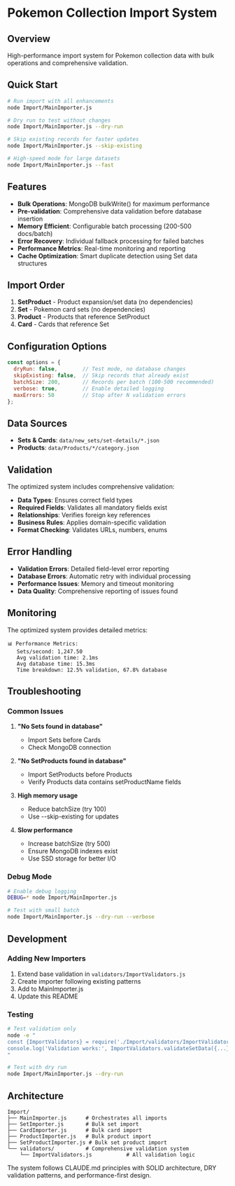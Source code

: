 # Pokemon Collection Import System

## Overview

High-performance import system for Pokemon collection data with bulk operations and comprehensive validation.

## Quick Start

```bash
# Run import with all enhancements
node Import/MainImporter.js

# Dry run to test without changes
node Import/MainImporter.js --dry-run

# Skip existing records for faster updates
node Import/MainImporter.js --skip-existing

# High-speed mode for large datasets
node Import/MainImporter.js --fast
```

## Features

- **Bulk Operations**: MongoDB bulkWrite() for maximum performance
- **Pre-validation**: Comprehensive data validation before database insertion
- **Memory Efficient**: Configurable batch processing (200-500 docs/batch)
- **Error Recovery**: Individual fallback processing for failed batches
- **Performance Metrics**: Real-time monitoring and reporting
- **Cache Optimization**: Smart duplicate detection using Set data structures

## Import Order

1. **SetProduct** - Product expansion/set data (no dependencies)
2. **Set** - Pokemon card sets (no dependencies)  
3. **Product** - Products that reference SetProduct
4. **Card** - Cards that reference Set

## Configuration Options

```javascript
const options = {
  dryRun: false,        // Test mode, no database changes
  skipExisting: false,  // Skip records that already exist
  batchSize: 200,       // Records per batch (100-500 recommended)  
  verbose: true,        // Enable detailed logging
  maxErrors: 50         // Stop after N validation errors
};
```

## Data Sources

- **Sets & Cards**: `data/new_sets/set-details/*.json`
- **Products**: `data/Products/*/category.json`

## Validation

The optimized system includes comprehensive validation:

- **Data Types**: Ensures correct field types
- **Required Fields**: Validates all mandatory fields exist
- **Relationships**: Verifies foreign key references
- **Business Rules**: Applies domain-specific validation
- **Format Checking**: Validates URLs, numbers, enums

## Error Handling

- **Validation Errors**: Detailed field-level error reporting
- **Database Errors**: Automatic retry with individual processing
- **Performance Issues**: Memory and timeout monitoring
- **Data Quality**: Comprehensive reporting of issues found

## Monitoring

The optimized system provides detailed metrics:

```
📊 Performance Metrics:
   Sets/second: 1,247.50
   Avg validation time: 2.1ms
   Avg database time: 15.3ms
   Time breakdown: 12.5% validation, 67.8% database
```

## Troubleshooting

### Common Issues

1. **"No Sets found in database"**
   - Import Sets before Cards
   - Check MongoDB connection

2. **"No SetProducts found in database"**
   - Import SetProducts before Products
   - Verify Products data contains setProductName fields

3. **High memory usage**
   - Reduce batchSize (try 100)
   - Use --skip-existing for updates

4. **Slow performance**
   - Increase batchSize (try 500)
   - Ensure MongoDB indexes exist
   - Use SSD storage for better I/O

### Debug Mode

```bash
# Enable debug logging
DEBUG=* node Import/MainImporter.js

# Test with small batch
node Import/MainImporter.js --dry-run --verbose
```

## Development

### Adding New Importers

1. Extend base validation in `validators/ImportValidators.js`
2. Create importer following existing patterns
3. Add to MainImporter.js
4. Update this README

### Testing

```bash
# Test validation only
node -e "
const {ImportValidators} = require('./Import/validators/ImportValidators');
console.log('Validation works:', ImportValidators.validateSetData({...}));
"

# Test with dry run
node Import/MainImporter.js --dry-run
```

## Architecture

```
Import/
├── MainImporter.js      # Orchestrates all imports
├── SetImporter.js       # Bulk set import
├── CardImporter.js      # Bulk card import  
├── ProductImporter.js   # Bulk product import
├── SetProductImporter.js # Bulk set product import
└── validators/          # Comprehensive validation system
    └── ImportValidators.js           # All validation logic
```

The system follows CLAUDE.md principles with SOLID architecture, DRY validation patterns, and performance-first design.